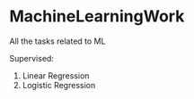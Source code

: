 # MachineLearningWork
All the tasks related to ML

Supervised: 

1. Linear Regression
2. Logistic Regression
